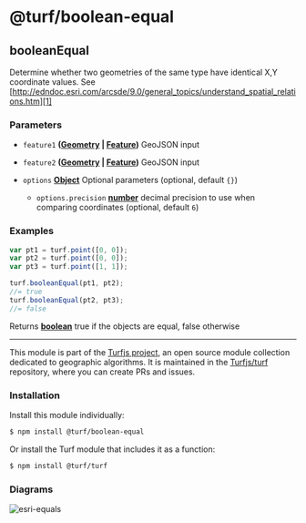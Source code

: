 # @turf/boolean-equal

<!-- Generated by documentation.js. Update this documentation by updating the source code. -->

## booleanEqual

Determine whether two geometries of the same type have identical X,Y coordinate values.
See [http://edndoc.esri.com/arcsde/9.0/general_topics/understand_spatial_relations.htm][1]

### Parameters

*   `feature1` **([Geometry][2] | [Feature][3])** GeoJSON input
*   `feature2` **([Geometry][2] | [Feature][3])** GeoJSON input
*   `options` **[Object][4]** Optional parameters (optional, default `{}`)

    *   `options.precision` **[number][5]** decimal precision to use when comparing coordinates (optional, default `6`)

### Examples

```javascript
var pt1 = turf.point([0, 0]);
var pt2 = turf.point([0, 0]);
var pt3 = turf.point([1, 1]);

turf.booleanEqual(pt1, pt2);
//= true
turf.booleanEqual(pt2, pt3);
//= false
```

Returns **[boolean][6]** true if the objects are equal, false otherwise

[1]: http://edndoc.esri.com/arcsde/9.0/general_topics/understand_spatial_relations.htm

[2]: https://tools.ietf.org/html/rfc7946#section-3.1

[3]: https://tools.ietf.org/html/rfc7946#section-3.2

[4]: https://developer.mozilla.org/docs/Web/JavaScript/Reference/Global_Objects/Object

[5]: https://developer.mozilla.org/docs/Web/JavaScript/Reference/Global_Objects/Number

[6]: https://developer.mozilla.org/docs/Web/JavaScript/Reference/Global_Objects/Boolean

<!-- This file is automatically generated. Please don't edit it directly:
if you find an error, edit the source file (likely index.js), and re-run
./scripts/generate-readmes in the turf project. -->

---

This module is part of the [Turfjs project](http://turfjs.org/), an open source
module collection dedicated to geographic algorithms. It is maintained in the
[Turfjs/turf](https://github.com/Turfjs/turf) repository, where you can create
PRs and issues.

### Installation

Install this module individually:

```sh
$ npm install @turf/boolean-equal
```

Or install the Turf module that includes it as a function:

```sh
$ npm install @turf/turf
```


### Diagrams

![esri-equals](diagrams/esri-equals.gif)